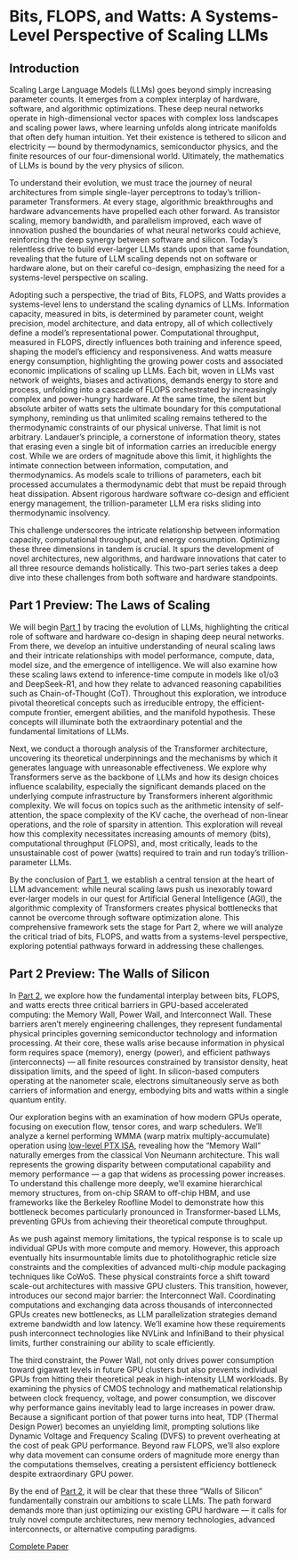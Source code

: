 # Bits, FLOPS, and Watts: A Systems-Level Perspective of Scaling LLMs

## Introduction
Scaling Large Language Models (LLMs) goes beyond simply increasing parameter counts. It emerges from a complex interplay of hardware, software, and algorithmic optimizations. These deep neural networks operate in high-dimensional vector spaces with complex loss landscapes and scaling power laws, where learning unfolds along intricate manifolds that often defy human intuition. Yet their existence is tethered to silicon and electricity — bound by thermodynamics, semiconductor physics, and the finite resources of our four-dimensional world. Ultimately, the mathematics of LLMs is bound by the very physics of silicon.

To understand their evolution, we must trace the journey of neural architectures from simple single-layer perceptrons to today’s trillion-parameter Transformers. At every stage, algorithmic breakthroughs and hardware advancements have propelled each other forward. As transistor scaling, memory bandwidth, and parallelism improved, each wave of innovation pushed the boundaries of what neural networks could achieve, reinforcing the deep synergy between software and silicon. Today’s relentless drive to build ever-larger LLMs stands upon that same foundation, revealing that the future of LLM scaling depends not on software or hardware alone, but on their careful co-design, emphasizing the need for a systems-level perspective on scaling.

Adopting such a perspective, the triad of Bits, FLOPS, and Watts provides a systems-level lens to understand the scaling dynamics of LLMs. Information capacity, measured in bits, is determined by parameter count, weight precision, model architecture, and data entropy, all of which collectively define a model’s representational power. Computational throughput, measured in FLOPS, directly influences both training and inference speed, shaping the model’s efficiency and responsiveness. And watts measure energy consumption, highlighting the growing power costs and associated economic implications of scaling up LLMs. Each bit, woven in LLMs vast network of weights, biases and activations, demands energy to store and process, unfolding into a cascade of FLOPS orchestrated by increasingly complex and power-hungry hardware. At the same time, the silent but absolute arbiter of watts sets the ultimate boundary for this computational symphony, reminding us that unlimited scaling remains tethered to the thermodynamic constraints of our physical universe. That limit is not arbitrary. Landauer’s principle, a cornerstone of information theory, states that erasing even a single bit of information carries an irreducible energy cost. While we are orders of magnitude above this limit, it highlights the intimate connection between information, computation, and thermodynamics. As models scale to trillions of parameters, each bit processed accumulates a thermodynamic debt that must be repaid through heat dissipation. Absent rigorous hardware software co-design and efficient energy management, the trillion-parameter LLM era risks sliding into thermodynamic insolvency.

This challenge underscores the intricate relationship between information capacity, computational throughput, and energy consumption. Optimizing these three dimensions in tandem is crucial. It spurs the development of novel architectures, new algorithms, and hardware innovations that cater to all three resource demands holistically. This two-part series takes a deep dive into these challenges from both software and hardware standpoints.

## Part 1 Preview: The Laws of Scaling
We will begin [Part 1](Bits,%20FLOPS,%20and%20Watts_%20A%20Systems-Level%20Perspective%20of%20Scaling%20LLMs.pdf) by tracing the evolution of LLMs, highlighting the critical role of software and hardware co-design in shaping deep neural networks. From there, we develop an intuitive understanding of neural scaling laws and their intricate relationships with model performance, compute, data, model size, and the emergence of intelligence. We will also examine how these scaling laws extend to inference-time compute in models like o1/o3 and DeepSeek-R1, and how they relate to advanced reasoning capabilities such as Chain-of-Thought (CoT). Throughout this exploration, we introduce pivotal theoretical concepts such as irreducible entropy, the efficient-compute frontier, emergent abilities, and the manifold hypothesis. These concepts will illuminate both the extraordinary potential and the fundamental limitations of LLMs.

Next, we conduct a thorough analysis of the Transformer architecture, uncovering its theoretical underpinnings and the mechanisms by which it generates language with unreasonable effectiveness. We explore why Transformers serve as the backbone of LLMs and how its design choices influence scalability, especially the significant demands placed on the underlying compute infrastructure by Transformers inherent algorithmic complexity. We will focus on topics such as the arithmetic intensity of self-attention, the space complexity of the KV cache, the overhead of non-linear operations, and the role of sparsity in attention. This exploration will reveal how this complexity necessitates increasing amounts of memory (bits), computational throughput (FLOPS), and, most critically, leads to the unsustainable cost of power (watts) required to train and run today’s trillion-parameter LLMs.

By the conclusion of [Part 1](Bits,%20FLOPS,%20and%20Watts_%20A%20Systems-Level%20Perspective%20of%20Scaling%20LLMs.pdf), we establish a central tension at the heart of LLM advancement: while neural scaling laws push us inexorably toward ever-larger models in our quest for Artificial General Intelligence (AGI), the algorithmic complexity of Transformers creates physical bottlenecks that cannot be overcome through software optimization alone. This comprehensive framework sets the stage for Part 2, where we will analyze the critical triad of bits, FLOPS, and watts from a systems-level perspective, exploring potential pathways forward in addressing these challenges.

## Part 2 Preview: The Walls of Silicon
In [Part 2](Bits,%20FLOPS,%20and%20Watts_%20A%20Systems-Level%20Perspective%20of%20Scaling%20LLMs.pdf), we explore how the fundamental interplay between bits, FLOPS, and watts erects three critical barriers in GPU-based accelerated computing: the Memory Wall, Power Wall, and Interconnect Wall. These barriers aren’t merely engineering challenges, they represent fundamental physical principles governing semiconductor technology and information processing. At their core, these walls arise because information in physical form requires space (memory), energy (power), and efficient pathways (interconnects) — all finite resources constrained by transistor density, heat dissipation limits, and the speed of light. In silicon-based computers operating at the nanometer scale, electrons simultaneously serve as both carriers of information and energy, embodying bits and watts within a single quantum entity.

Our exploration begins with an examination of how modern GPUs operate, focusing on execution flow, tensor cores, and warp schedulers. We’ll analyze a kernel performing WMMA (warp matrix multiply-accumulate) operation using [low-level PTX ISA](WMMA_kernel/wmma_kernel_demo.ptx), revealing how the “Memory Wall” naturally emerges from the classical Von Neumann architecture. This wall represents the growing disparity between computational capability and memory performance — a gap that widens as processing power increases. To understand this challenge more deeply, we’ll examine hierarchical memory structures, from on-chip SRAM to off-chip HBM, and use frameworks like the Berkeley Roofline Model to demonstrate how this bottleneck becomes particularly pronounced in Transformer-based LLMs, preventing GPUs from achieving their theoretical compute throughput.

As we push against memory limitations, the typical response is to scale up individual GPUs with more compute and memory. However, this approach eventually hits insurmountable limits due to photolithographic reticle size constraints and the complexities of advanced multi-chip module packaging techniques like CoWoS. These physical constraints force a shift toward scale-out architectures with massive GPU clusters. This transition, however, introduces our second major barrier: the Interconnect Wall. Coordinating computations and exchanging data across thousands of interconnected GPUs creates new bottlenecks, as LLM parallelization strategies demand extreme bandwidth and low latency. We’ll examine how these requirements push interconnect technologies like NVLink and InfiniBand to their physical limits, further constraining our ability to scale efficiently.

The third constraint, the Power Wall, not only drives power consumption toward gigawatt levels in future GPU clusters but also prevents individual GPUs from hitting their theoretical peak in high-intensity LLM workloads. By examining the physics of CMOS technology and mathematical relationship between clock frequency, voltage, and power consumption, we discover why performance gains inevitably lead to large increases in power draw. Because a significant portion of that power turns into heat, TDP (Thermal Design Power) becomes an unyielding limit, prompting solutions like Dynamic Voltage and Frequency Scaling (DVFS) to prevent overheating at the cost of peak GPU performance. Beyond raw FLOPS, we’ll also explore why data movement can consume orders of magnitude more energy than the computations themselves, creating a persistent efficiency bottleneck despite extraordinary GPU power.

By the end of [Part 2](Bits,%20FLOPS,%20and%20Watts_%20A%20Systems-Level%20Perspective%20of%20Scaling%20LLMs.pdf), it will be clear that these three “Walls of Silicon” fundamentally constrain our ambitions to scale LLMs. The path forward demands more than just optimizing our existing GPU hardware — it calls for truly novel compute architectures, new memory technologies, advanced interconnects, or alternative computing paradigms.

[Complete Paper](Bits,%20FLOPS,%20and%20Watts_%20A%20Systems-Level%20Perspective%20of%20Scaling%20LLMs.pdf)